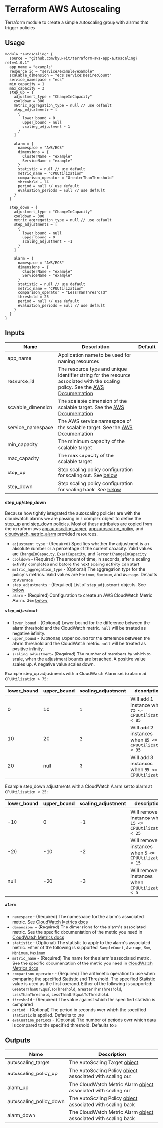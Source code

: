 # Terraform AWS Autoscaling
Terraform module to create a simple autoscaling group with alarms that trigger policies

## Usage
```hcl
module "autoscaling" {
  source = "github.com/byu-oit/terraform-aws-app-autoscaling?ref=v1.0.1"
  app_name = "example"
  resource_id = "service/example/example"
  scalable_dimension = "ecs:service:DesiredCount"
  service_namespace = "ecs"
  min_capacity = 1
  max_capacity = 3
  step_up = {
    adjustment_type = "ChangeInCapacity"
    cooldown = 300
    metric_aggregation_type = null // use default
    step_adjustments = [
      {
        lower_bound = 0
        upper_bound = null
        scaling_adjustment = 1
      }
    ]

    alarm = {
      namespace = "AWS/ECS"
      dimensions = {
        ClusterName = "example"
        ServiceName = "example"
      }
      statistic = null // use default
      metric_name = "CPUUtilization"
      comparison_operator = "GreaterThanThreshold"
      threshold = 75
      period = null // use default
      evaluation_periods = null // use default
    }
  }

  step_down = {
    adjustment_type = "ChangeInCapacity"
    cooldown = 300
    metric_aggregation_type = null // use default
    step_adjustments = [
      {
        lower_bound = null
        upper_bound = 0
        scaling_adjustment = -1
      }
    ]

    alarm = {
      namespace = "AWS/ECS"
      dimensions = {
        ClusterName = "example"
        ServiceName = "example"
      }
      statistic = null // use default
      metric_name = "CPUUtilization"
      comparison_operator = "LessThanThreshold"
      threshold = 25
      period = null // use default
      evaluation_periods = null // use default
    }
  }
}
```

## Inputs
| Name | Description | Default |
| --- | --- | --- |
| app_name | Application name to be used for naming resources | |
| resource_id | The resource type and unique identifier string for the resource associated with the scaling policy. See the [AWS Documentation](https://docs.aws.amazon.com/autoscaling/application/APIReference/API_RegisterScalableTarget.html#API_RegisterScalableTarget_RequestParameters) | |
| scalable_dimension | The scalable dimension of the scalable target. See the [AWS Documentation](https://docs.aws.amazon.com/autoscaling/application/APIReference/API_RegisterScalableTarget.html#API_RegisterScalableTarget_RequestParameters) | |
| service_namespace | The AWS service namespace of the scalable target. See the [AWS Documentation](https://docs.aws.amazon.com/autoscaling/application/APIReference/API_RegisterScalableTarget.html#API_RegisterScalableTarget_RequestParameters) | | 
| min_capacity | The minimum capacity of the scalable target | | 
| max_capacity | The max capacity of the scalable target | |
| step_up | Step scaling policy configuration for scaling out. See [below](#step_upstep_down) | |
| step_down | Step scaling policy configuration for scaling back. See [below](#step_upstep_down) | |

#### step_up/step_down
Because how tightly integrated the autoscaling policies are with the cloudwatch alarms we are passing in a complex object to define the step_up and step_down policies. 
Most of these attributes are copied from the terraform aws [appautoscaling_target](https://www.terraform.io/docs/providers/aws/r/appautoscaling_target.html),
 [appautoscaling_policy](https://www.terraform.io/docs/providers/aws/r/appautoscaling_policy.html), and 
 [cloudwatch_metric_alarm](https://www.terraform.io/docs/providers/aws/r/cloudwatch_metric_alarm.html) provided resources.

* `adjustment_type` - (Required) Specifies whether the adjustment is an absolute number or a percentage of the current capacity. Valid values are `ChangeInCapacity`, `ExactCapacity`, and `PercentChangeInCapacity`
* `cooldown` - (Required) The amount of time, in seconds, after a scaling activity completes and before the next scaling activity can start
* `metric_aggregation_type` - (Optional) The aggregation type for the policy's metrics. Valid values are `Minimum`, `Maximum`, and `Average`. Defaults to `Average`
* `step_adjustments` - (Required) List of `step_adjustment` objects. See [below](#step_adjustment)
* `alarm` - (Required) Configuration to create an AWS CloudWatch Metric Alarm. See [below](#alarm)

##### `step_adjustment`
* `lower_bound` - (Optional) Lower bound for the difference between the alarm threshold and the CloudWatch metric. `null` will be treated as negative infinity.
* `upper_bound` - (Optional) Upper bound for the difference between the alarm threshold and the CloudWatch metric. `null` will be treated as positive infinity.
* `scaling_adjustment`- (Required) The number of members by which to scale, when the adjustment bounds are breached. A positive value scales up. A negative value scales down.

Example step_up adjustments with a CloudWatch Alarm set to alarm at `CPUUtilization > 75`: 

| lower_bound | upper_bound | scaling_adjustment | description |
| --- | --- | --- | --- |
| 0 | 10 | 1 | Will add 1 instance when `75 <= CPUUtilization < 85` |
| 10 | 20 | 2 | Will add 2 instances when `85 <= CPUUtilization < 95` |
| 20 | null | 3 | Will add 3 instances when `95 <= CPUUtilization` |

Example step_down adjustments with a CloudWatch Alarm set to alarm at `CPUUtilization < 25`: 

| lower_bound | upper_bound | scaling_adjustment | description |
| --- | --- | --- | --- |
| -10 | 0 | -1 | Will remove 1 instance when `15 <= CPUUtilization < 25` |
| -20 | -10 | -2 | Will remove 2 instances when `5 <= CPUUtilization < 15` |
| null | -20 | -3 | Will remove 3 instances when `CPUUtilization < 5` |

##### `alarm`
* `namespace` - (Required) The namespace for the alarm's associated metric. See [CloudWatch Metrics docs](https://docs.aws.amazon.com/AmazonCloudWatch/latest/monitoring/aws-services-cloudwatch-metrics.html)
* `dimensions` - (Required) The dimensions for the alarm's associated metric. See the specific documentation of the metric you need in [CloudWatch Metrics docs](https://docs.aws.amazon.com/AmazonCloudWatch/latest/monitoring/aws-services-cloudwatch-metrics.html)
* `statistic` - (Optional) The statistic to apply to the alarm's associated metric. Either of the following is supported: `SampleCount`, `Average`, `Sum`, `Minimum`, `Maximum`
* `metric_name` - (Required) The name for the alarm's associated metric. See the specific documentation of the metric you need in [CloudWatch Metrics docs](https://docs.aws.amazon.com/AmazonCloudWatch/latest/monitoring/aws-services-cloudwatch-metrics.html)
* `comparison_operator` - (Required) The arithmetic operation to use when comparing the specified Statistic and Threshold. The specified Statistic value is used as the first operand. Either of the following is supported: `GreaterThanOrEqualToThreshold`, `GreaterThanThreshold`, `LessThanThreshold`, `LessThanOrEqualToThreshold`.
* `threshold` - (Required) The value against which the specified statistic is compared
* `period` - (Optional) The period in seconds over which the specified `statistic` is applied. Defaults to `300`
* `evaluation_periods` - (Optional) The number of periods over which data is compared to the specified threshold. Defaults to `5`

## Outputs
| Name | Description |
| --- | --- |
| autoscaling_target | The AutoScaling Target [object](https://www.terraform.io/docs/providers/aws/r/appautoscaling_target.html) |
| autoscaling_policy_up | The AutoScaling Policy [object](https://www.terraform.io/docs/providers/aws/r/appautoscaling_policy.html) associated with scaling out |
| alarm_up | The CloudWatch Metric Alarm [object](https://www.terraform.io/docs/providers/aws/r/cloudwatch_metric_alarm.html) associated with scaling out |
| autoscaling_policy_down | The AutoScaling Policy [object](https://www.terraform.io/docs/providers/aws/r/appautoscaling_policy.html) associated with scaling back |
| alarm_down | The CloudWatch Metric Alarm [object](https://www.terraform.io/docs/providers/aws/r/cloudwatch_metric_alarm.html) associated with scaling back |
